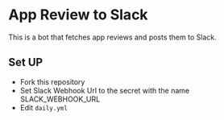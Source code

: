 # App Review to Slack

This is a bot that fetches app reviews and posts them to Slack.


## Set UP

- Fork this repository
- Set Slack Webhook Url to the secret with the name SLACK_WEBHOOK_URL
- Edit `daily.yml`
